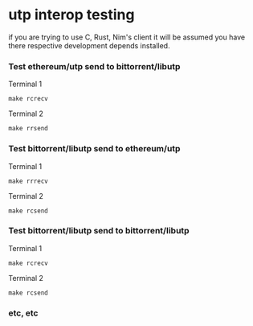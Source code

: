 # utp interop testing

if you are trying to use C, Rust, Nim's client it will be assumed you have there respective development depends installed.

### Test ethereum/utp  send to bittorrent/libutp

Terminal 1
```
make rcrecv
```

Terminal 2
```
make rrsend
```

### Test  bittorrent/libutp send to ethereum/utp

Terminal 1
```
make rrrecv
```

Terminal 2
```
make rcsend
```

### Test bittorrent/libutp send to bittorrent/libutp

Terminal 1
```
make rcrecv
```

Terminal 2
```
make rcsend
```

### etc, etc